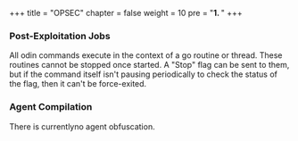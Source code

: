 +++
title = "OPSEC"
chapter = false
weight = 10
pre = "<b>1. </b>"
+++

### Post-Exploitation Jobs
All odin commands execute in the context of a go routine or thread. These routines cannot be stopped once started. A "Stop" flag can be sent to them, but if the command itself isn't pausing periodically to check the status of the flag, then it can't be force-exited.

### Agent Compilation
There is currentlyno agent obfuscation.
